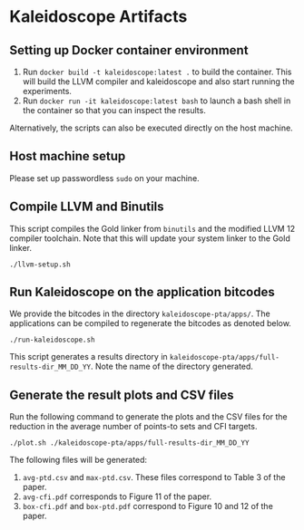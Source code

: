 # Kaleidoscope Artifacts

## Setting up Docker container environment

1. Run `docker build -t kaleidoscope:latest .` to build the container. This
	 will build the LLVM compiler and kaleidoscope and also start running the
experiments. 
2. Run `docker run -it kaleidoscope:latest bash` to launch a bash shell in the
	 container so that you can inspect the results.

Alternatively, the scripts can also be executed directly on the host machine.

## Host machine setup

Please set up passwordless `sudo` on your machine.

## Compile LLVM and Binutils

This script compiles the Gold linker from `binutils` and the modified LLVM 12
compiler toolchain. Note that this will update your system linker to the Gold
linker.

`./llvm-setup.sh`

## Run Kaleidoscope on the application bitcodes

We provide the bitcodes in the directory `kaleidoscope-pta/apps/`. The 
applications can be compiled to regenerate the bitcodes as denoted below.

`./run-kaleidoscope.sh`

This script generates a results directory in
`kaleidoscope-pta/apps/full-results-dir_MM_DD_YY`. Note the name of the
directory generated. 


## Generate the result plots and CSV files

Run the following command to generate the plots and the CSV files for the reduction
in the average number of points-to sets and CFI targets. 

`./plot.sh ./kaleidoscope-pta/apps/full-results-dir_MM_DD_YY`

The following files will be generated:
1. `avg-ptd.csv` and `max-ptd.csv`. These files correspond to Table 3 of the
	 paper.
2. `avg-cfi.pdf` corresponds to Figure 11 of the paper.
3. `box-cfi.pdf` and `box-ptd.pdf` correspond to Figure 10 and 12 of the
	 paper.
